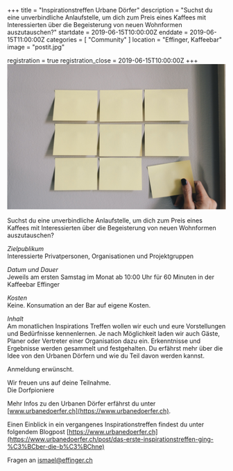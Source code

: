 +++
title = "Inspirationstreffen Urbane Dörfer"
description = "Suchst du eine unverbindliche Anlaufstelle, um dich zum Preis eines Kaffees mit Interessierten über die Begeisterung von neuen Wohnformen auszutauschen?"
startdate = 2019-06-15T10:00:00Z
enddate = 2019-06-15T11:00:00Z
categories = [ "Community" ]
location = "Effinger, Kaffeebar"
image = "postit.jpg"

registration = true
registration_close = 2019-06-15T10:00:00Z
+++
![Inspirationstreffen Urbane Dörfer](postit.jpg)

<div class="lead">
Suchst du eine unverbindliche Anlaufstelle, um dich zum Preis eines Kaffees mit Interessierten über die Begeisterung von neuen Wohnformen auszutauschen?
</div>


*Zielpublikum*    
Interessierte Privatpersonen, Organisationen und Projektgruppen

*Datum und Dauer*    
Jeweils am ersten Samstag im Monat ab 10:00 Uhr für 60 Minuten in der Kaffeebar Effinger

*Kosten*    
Keine. Konsumation an der Bar auf eigene Kosten.

*Inhalt*    
Am monatlichen Inspirations Treffen wollen wir euch und eure Vorstellungen und Bedürfnisse kennenlernen. Je nach Möglichkeit laden wir auch Gäste, Planer oder Vertreter einer Organisation dazu ein. Erkenntnisse und Ergebnisse werden gesammelt und festgehalten. Du erfährst mehr über die Idee von den Urbanen Dörfern und wie du Teil davon werden kannst.

Anmeldung erwünscht.

Wir freuen uns auf deine Teilnahme.   
Die Dorfpioniere

Mehr Infos zu den Urbanen Dörfer erfährst du unter [www.urbanedoerfer.ch](https://www.urbanedoerfer.ch).

Einen Einblick in ein vergangenes Inspirationstreffen findest du unter folgendem Blogpost [https://www.urbanedoerfer.ch](https://www.urbanedoerfer.ch/post/das-erste-inspirationstreffen-ging-%C3%BCber-die-b%C3%BChne)


Fragen an [ismael@effinger.ch](mailto:ismael@effinger.ch)  
